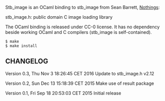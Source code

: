 Stb\_image is an OCaml binding to stb\_image from Sean Barrett, [Nothings](http://nothings.org/):

  stb\_image.h: public domain C image loading library

The OCaml binding is released under CC-0 license.  It has no dependency beside
working OCaml and C compilers (stb\_image is self-contained).

```shell
$ make
$ make install
```

## CHANGELOG

Version 0.3, Thu Nov  3 18:26:45 CET 2016
  Update to stb\_image.h v2.12

Version 0.2, Sun Dec 13 15:18:39 CET 2015
  Make use of result package

Version 0.1, Fri Sep 18 20:53:03 CET 2015
  Initial release
